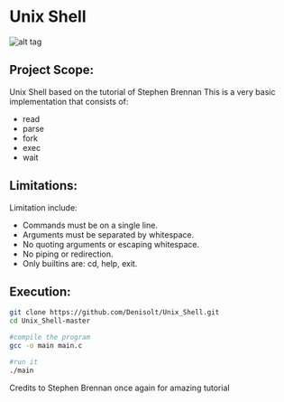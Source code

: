 # Unix Shell
![alt tag](https://github.com/Denisolt/Unix_Shell/edit/master/shell.png)</br>
## Project Scope:
Unix Shell based on the tutorial of Stephen Brennan
This is a very basic implementation that consists of:
- read
- parse
- fork
- exec
- wait

## Limitations:
Limitation include:
- Commands must be on a single line.
- Arguments must be separated by whitespace.
- No quoting arguments or escaping whitespace.
- No piping or redirection.
- Only builtins are: cd, help, exit.

## Execution:
```bash
git clone https://github.com/Denisolt/Unix_Shell.git
cd Unix_Shell-master

#compile the program
gcc -o main main.c

#run it
./main
```
Credits to Stephen Brennan once again for amazing tutorial
